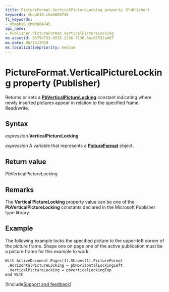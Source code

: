 ```yaml
---
title: PictureFormat.VerticalPictureLocking property (Publisher)
keywords: vbapb10.chm3604745
f1_keywords:
- vbapb10.chm3604745
api_name:
- Publisher.PictureFormat.VerticalPictureLocking
ms.assetid: 0575d733-b515-2256-7136-6ec07532ab67
ms.date: 06/13/2019
ms.localizationpriority: medium
---
```



# PictureFormat.VerticalPictureLocking property (Publisher)

Returns or sets a **[PbVerticalPictureLocking](publisher.pbverticalpicturelocking.md)** constant indicating where newly inserted pictures appear in relation to the specified frame. Read/write.


## Syntax

_expression_.**VerticalPictureLocking**

_expression_ A variable that represents a **[PictureFormat](Publisher.PictureFormat.md)** object.


## Return value

PbVerticalPictureLocking


## Remarks

The **Vertical PictureLocking** property value can be one of the **PbVerticalPictureLocking** constants declared in the Microsoft Publisher type library.

## Example

The following example locks the specified picture to the upper-left corner of the picture frame. Shape one on page one of the active publication must be a picture frame for this example to work.

```vb
With ActiveDocument.Pages(1).Shapes(1).PictureFormat 
 .HorizontalPictureLocking = pbHorizontalLockingLeft 
 .VerticalPictureLocking = pbVerticalLockingTop 
End With
```

[!include[Support and feedback](~/includes/feedback-boilerplate.md)]